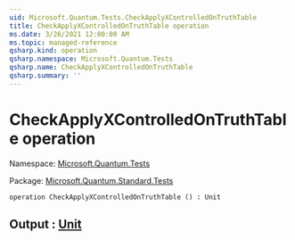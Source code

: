 ```yaml
---
uid: Microsoft.Quantum.Tests.CheckApplyXControlledOnTruthTable
title: CheckApplyXControlledOnTruthTable operation
ms.date: 3/26/2021 12:00:00 AM
ms.topic: managed-reference
qsharp.kind: operation
qsharp.namespace: Microsoft.Quantum.Tests
qsharp.name: CheckApplyXControlledOnTruthTable
qsharp.summary: ''
---
```


# CheckApplyXControlledOnTruthTable operation

Namespace: [Microsoft.Quantum.Tests](xref:Microsoft.Quantum.Tests)

Package: [Microsoft.Quantum.Standard.Tests](https://nuget.org/packages/Microsoft.Quantum.Standard.Tests)




```qsharp
operation CheckApplyXControlledOnTruthTable () : Unit
```


## Output : [Unit](xref:microsoft.quantum.lang-ref.unit)

